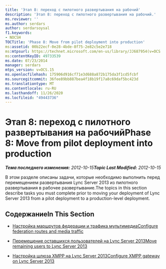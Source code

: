 ```yaml
---
title: 'Этап 8: переход с пилотного развертывания на рабочий'
description: 'Этап 8: переход с пилотного развертывания на рабочий.'
ms.reviewer: ''
ms.author: serdars
author: serdarsoysal
f1.keywords:
- NOCSH
TOCTitle: 'Phase 8: Move from pilot deployment into production'
ms:assetid: 00b22ecf-0e28-4bde-8f75-2e82c5e2e718
ms:mtpsurl: https://technet.microsoft.com/en-us/library/JJ687954(v=OCS.15)
ms:contentKeyID: 49733539
ms.date: 07/23/2014
manager: serdars
mtps_version: v=OCS.15
ms.openlocfilehash: 175906d916cf71e3d688a872b175da3f1cd5fcbf
ms.sourcegitcommit: 36fee89bb887bea4f18b19f17a8c69daf5bc423d
ms.translationtype: MT
ms.contentlocale: ru-RU
ms.lasthandoff: 11/26/2020
ms.locfileid: "49443736"
---
```

# <a name="phase-8-move-from-pilot-deployment-into-production"></a><span data-ttu-id="e4a29-103">Этап 8: переход с пилотного развертывания на рабочий</span><span class="sxs-lookup"><span data-stu-id="e4a29-103">Phase 8: Move from pilot deployment into production</span></span>

<div data-xmlns="http://www.w3.org/1999/xhtml">

<div class="topic" data-xmlns="http://www.w3.org/1999/xhtml" data-msxsl="urn:schemas-microsoft-com:xslt" data-cs="https://msdn.microsoft.com/">

<div data-asp="https://msdn2.microsoft.com/asp">



</div>

<div id="mainSection">

<div id="mainBody"><span data-ttu-id="e4a29-104">

<span> </span></span><span class="sxs-lookup"><span data-stu-id="e4a29-104">

<span> </span></span></span>

<span data-ttu-id="e4a29-105">_**Тема последнего изменения:** 2012-10-15_</span><span class="sxs-lookup"><span data-stu-id="e4a29-105">_**Topic Last Modified:** 2012-10-15_</span></span>

<span data-ttu-id="e4a29-106">В этом разделе описаны задачи, которые необходимо выполнить перед перемещением развертывания Lync Server 2013 из пилотного развертывания в рабочее развертывание.</span><span class="sxs-lookup"><span data-stu-id="e4a29-106">The topics in this section describe tasks you must complete prior to moving your deployment of Lync Server 2013 from a pilot deployment to a production-level deployment.</span></span>

<div>

## <a name="in-this-section"></a><span data-ttu-id="e4a29-107">Содержание</span><span class="sxs-lookup"><span data-stu-id="e4a29-107">In This Section</span></span>

  - [<span data-ttu-id="e4a29-108">Настройка маршрутов федерации и трафика мультимедиа</span><span class="sxs-lookup"><span data-stu-id="e4a29-108">Configure federation routes and media traffic</span></span>](configure-federation-routes-and-media-traffic.md)

  - [<span data-ttu-id="e4a29-109">Перемещение оставшихся пользователей на Lync Server 2013</span><span class="sxs-lookup"><span data-stu-id="e4a29-109">Move remaining users to Lync Server 2013</span></span>](move-remaining-users-to-lync-server-2013.md)

  - [<span data-ttu-id="e4a29-110">Настройка шлюза XMPP на Lync Server 2013</span><span class="sxs-lookup"><span data-stu-id="e4a29-110">Configure XMPP gateway on Lync Server 2013</span></span>](configure-xmpp-gateway-on-lync-server-2013.md)

<span data-ttu-id="e4a29-111"></div>

</div>

<span> </span>

</div>

</div>

</span><span class="sxs-lookup"><span data-stu-id="e4a29-111"></div>

</div>

<span> </span>

</div>

</div>

</span></span></div>

